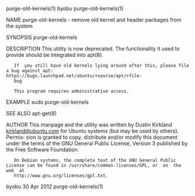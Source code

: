 purge-old-kernels(1)                                                   byobu                                                  purge-old-kernels(1)

NAME
       purge-old-kernels - remove old kernel and header packages from the system

SYNOPSIS
       purge-old-kernels

DESCRIPTION
       This utility is now deprecated.  The functionality it used to provide should be integrated into apt(8).

       If  you still have old kernels lying around after this, please file a bug against apt: https://bugs.launchpad.net/ubuntu/+source/apt/+file‐
       bug

       This program requires administrative access.

EXAMPLE
       sudo purge-old-kernels

SEE ALSO
       apt-get(8)

AUTHOR
       This manpage and the utility was written by Dustin Kirkland <kirkland@ubuntu.com> for Ubuntu systems (but may be used by others).   Permis‐
       sion  is  granted to copy, distribute and/or modify this document under the terms of the GNU General Public License, Version 3 published by
       the Free Software Foundation.

       On Debian systems, the complete text of the GNU General Public License can be found in /usr/share/common-licenses/GPL, or  on  the  web  at
       http://www.gnu.org/licenses/gpl.txt.

byobu                                                               30 Apr 2012                                               purge-old-kernels(1)
